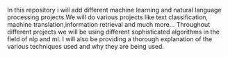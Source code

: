 In this repository i will add different machine learning and natural language processing projects.We will do various projects like text classification,
machine translation,information retrieval and much more...
Throughout different projects we will be using different sophisticated algorithms in the field of nlp and ml.
I will also be providing a thorough explanation of the various techniques used and why they are being used.
